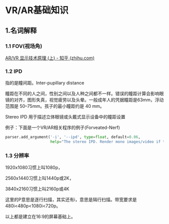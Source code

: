 # VR/AR基础知识

## 1.名词解释

### 1.1 FOV(视场角)

 [AR/VR 显示技术原理 (上) - 知乎 (zhihu.com)](https://zhuanlan.zhihu.com/p/90738288) 

### 1.2 IPD

指的是瞳间距。Inter-pupillary distance

瞳距在不同的人之间，性别之间以及人种之间都不一样。错误的瞳距计算会影响眼镜的对齐，图形失真，视觉疲劳以及头晕。一般成年人的凭据瞳距是63mm，浮动范围是 50–75mm。孩子的最小瞳距约是 40 mm。 

Stereo IPD  用于描述立体眼镜或头戴式显示设备中的瞳距设置 

例子：下面是一个VR/AR相关程序的例子(Forveated-Nerf)

```python
parser.add_argument('-i', '--ipd', type=float, default=0.06,
                    help="The stereo IPD. Render mono images/video if this value is zero")
```

### 1.3 分辨率

1920x1080习惯上叫1080p，

2560x1440习惯上叫1440p或2K，

3840x2160习惯上叫2160p或4K

这里的P意思是逐行扫描，其实还有i，意思是隔行扫描。带宽要求是480i<480p<1080i<720p。

以上都是建立在16:9的屏幕基础上。